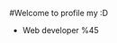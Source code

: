 #Welcome to profile my :D
- Web developer %45
<!---
theYassonDC/theYassonDC is a ✨ special ✨ repository because its `README.md` (this file) appears on your GitHub profile.
You can click the Preview link to take a look at your changes.
--->
